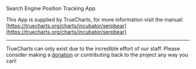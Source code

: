 Search Engine Position Tracking App.

This App is supplied by TrueCharts, for more information visit the manual: [https://truecharts.org/charts/incubator/serpbear](https://truecharts.org/charts/incubator/serpbear)

---

TrueCharts can only exist due to the incredible effort of our staff.
Please consider making a [donation](https://truecharts.org/sponsor) or contributing back to the project any way you can!
